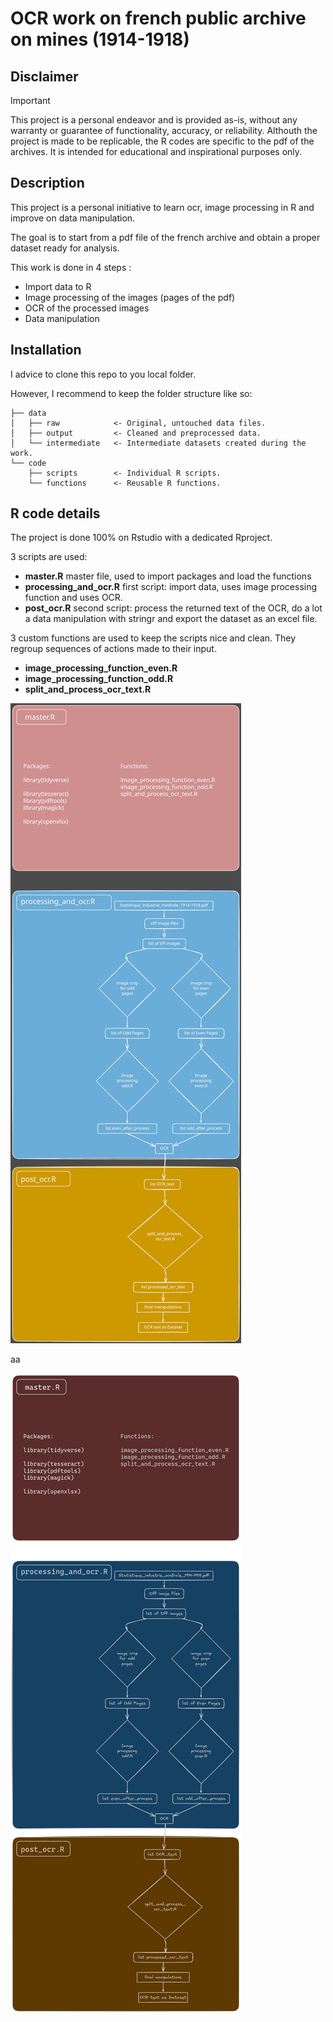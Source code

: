 # OCR work on french public archive on mines (1914-1918)


## Disclaimer
>[!IMPORTANT]
>This project is a personal endeavor and is provided as-is, without any warranty or guarantee of functionality, accuracy, or reliability. Althouth the project is made to be replicable, the R codes are specific to the pdf of the archives. It is intended for educational and inspirational purposes only.


## Description

This project is a personal initiative to learn ocr, image processing in R and improve on data manipulation.

The goal is to start from a pdf file of the french archive and obtain a proper dataset ready for analysis.

This work is done in 4 steps :

- Import data to R
- Image processing of the images (pages of the pdf)
- OCR of the processed images
- Data manipulation


## Installation

I advice to clone this repo to you local folder.

However, I recommend to keep the folder structure like so:

```
├── data
│   ├── raw            <- Original, untouched data files.
│   ├── output         <- Cleaned and preprocessed data.
│   └── intermediate   <- Intermediate datasets created during the work.
└── code
    ├── scripts        <- Individual R scripts.
    └── functions      <- Reusable R functions.
```


## R code details

The project is done 100% on Rstudio with a dedicated Rproject.

3 scripts are used:

- **master.R** master file, used to import packages and load the functions
- **processing_and_ocr.R** first script: import data, uses image processing function and uses OCR.
- **post_ocr.R** second script: process the returned text of the OCR, do a lot a data manipulation with stringr and export the dataset as an excel file.

3 custom functions are used to keep the scripts nice and clean. They regroup sequences of actions made to their input.

- **image_processing_function_even.R** 
- **image_processing_function_odd.R**
- **split_and_process_ocr_text.R**

<img src="./v2 1.svg">

aa

![map of R work](v2_1.png)
